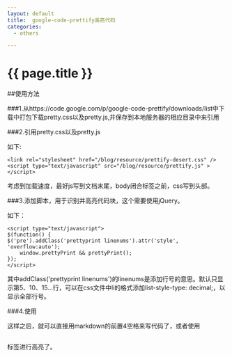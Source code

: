 ```yaml
---
layout: default
title:  google-code-prettify高亮代码
categories:
  - others

---
```

# {{ page.title }}


##使用方法

###1.从https://code.google.com/p/google-code-prettify/downloads/list中下载中打包下载pretty.css以及pretty.js,并保存到本地服务器的相应目录中来引用

###2.引用pretty.css以及pretty.js

如下:

	<link rel="stylesheet" href="/blog/resource/prettify-desert.css" />
	<script type="text/javascript" src="/blog/resource/prettify.js" ></script>
	
考虑到加载速度，最好js写到文档末尾，body闭合标签之前，css写到头部。

###3.添加脚本，用于识别并高亮代码块，这个需要使用jQuery。

如下：

	<script type="text/javascript">
	$(function() {
	$('pre').addClass('prettyprint linenums').attr('style', 'overflow:auto');
		window.prettyPrint && prettyPrint();
	});
	</script>

其中addClass('prettyprint linenums')的linenums是添加行号的意思。默认只显示第5、10、15…行，可以在css文件中li的格式添加list-style-type: decimal;，以显示全部行号。

###4.使用

这样之后，就可以直接用markdown的前置4空格来写代码了，或者使用<pre></pre>标签进行高亮了。
